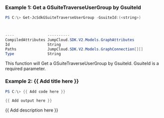 ### Example 1: Get a GSuiteTraverseUserGroup by GsuiteId
```powershell
PS C:\> Get-JcSdkGSuiteTraverseUserGroup -GsuiteId:(<string>)



----               ----------
CompiledAttributes JumpCloud.SDK.V2.Models.GraphAttributes
Id                 String
Paths              JumpCloud.SDK.V2.Models.GraphConnection[][]
Type               String


```

This function will Get a GSuiteTraverseUserGroup by GsuiteId. GsuiteId is a required parameter.

### Example 2: {{ Add title here }}
```powershell
PS C:\> {{ Add code here }}

{{ Add output here }}
```

{{ Add description here }}

